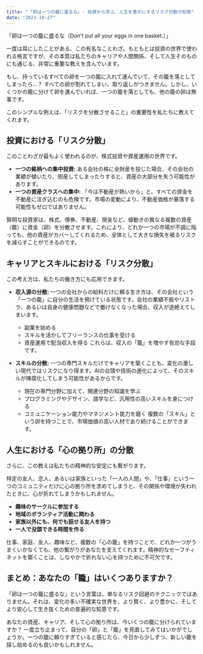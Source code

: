 ```yaml
---
title: "「卵は一つの籠に盛るな」- 投資から学ぶ、人生を豊かにするリスク分散の知恵"
date: "2023-10-27"
---
```


「卵は一つの籠に盛るな（Don't put all your eggs in one basket.）」

一度は耳にしたことがある、この有名なことわざ。もともとは投資の世界で使われる格言ですが、その本質は私たちのキャリアや人間関係、そして人生そのものにも通じる、非常に重要な教えを含んでいます。

もし、持っているすべての卵を一つの籠に入れて運んでいて、その籠を落としてしまったら…？ すべての卵が割れてしまい、取り返しがつきません。しかし、いくつかの籠に分けて卵を運んでいれば、一つの籠を落としても、他の籠の卵は無事です。

このシンプルな例えは、「リスクを分散させること」の重要性を私たちに教えてくれます。

## 投資における「リスク分散」

このことわざが最もよく使われるのが、株式投資や資産運用の世界です。

*   **一つの銘柄への集中投資:** ある会社の株に全財産を投じた場合、その会社の業績が傾いたり、倒産してしまったりすると、資産の大部分を失う可能性があります。
*   **一つの資産クラスへの集中:** 「今は不動産が熱いから」と、すべての資金を不動産に注ぎ込むのも危険です。市場の変動により、不動産価格が暴落する可能性もゼロではありません。

賢明な投資家は、株式、債券、不動産、現金など、値動きの異なる複数の資産（籠）に資金（卵）を分散させます。これにより、どれか一つの市場が不調に陥っても、他の資産がカバーしてくれるため、全体として大きな損失を被るリスクを減らすことができるのです。

## キャリアとスキルにおける「リスク分散」

この考え方は、私たちの働き方にも応用できます。

*   **収入源の分散:** 一つの会社からの給料だけに頼る生き方は、その会社という「一つの籠」に自分の生活を預けている状態です。会社の業績不振やリストラ、あるいは自身の健康問題などで働けなくなった場合、収入が途絶えてしまいます。
    *   副業を始める
    *   スキルを活かしてフリーランスの仕事を受ける
    *   資産運用で配当収入を得る
    これらは、収入の「籠」を増やす有効な手段です。

*   **スキルの分散:** 一つの専門スキルだけでキャリアを築くことも、変化の激しい現代ではリスクになり得ます。AIの台頭や技術の進化によって、そのスキルが陳腐化してしまう可能性があるからです。
    *   現在の専門分野に加えて、関連分野の知識を学ぶ
    *   プログラミングやデザイン、語学など、汎用性の高いスキルを身につける
    *   コミュニケーション能力やマネジメント能力を磨く
    複数の「スキル」という卵を持つことで、市場価値の高い人材であり続けることができます。

## 人生における「心の拠り所」の分散

さらに、この教えは私たちの精神的な安定にも繋がります。

特定の友人、恋人、あるいは家族といった「一人の人間」や、「仕事」という一つのコミュニティだけに心の拠り所を求めてしまうと、その関係や環境が失われたときに、心が折れてしまうかもしれません。

*   **趣味のサークルに参加する**
*   **地域のボランティア活動に関わる**
*   **家族以外にも、何でも話せる友人を持つ**
*   **一人で没頭できる時間を作る**

仕事、家庭、友人、趣味など、複数の「心の籠」を持つことで、どれか一つがうまくいかなくても、他の繋がりがあなたを支えてくれます。精神的なセーフティネットを築くことは、しなやかで折れない心を持つために不可欠です。

## まとめ：あなたの「籠」はいくつありますか？

「卵は一つの籠に盛るな」という言葉は、単なるリスク回避のテクニックではありません。それは、変化の多い不確実な世界を、より賢く、より豊かに、そしてより安心して生き抜くための普遍的な知恵です。

あなたの資産、キャリア、そして心の拠り所は、今いくつの籠に分けられていますか？
一度立ち止まって、自分の「卵」と「籠」を見直してみてはいかがでしょうか。一つの籠に頼りすぎていると感じたら、今日から少しずつ、新しい籠を探し始めるのも良いかもしれません。
